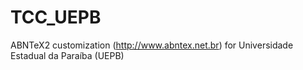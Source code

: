 # TCC_UEPB
ABNTeX2 customization (http://www.abntex.net.br) for Universidade Estadual da Paraíba (UEPB)

